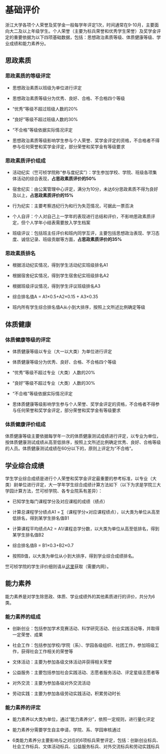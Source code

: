 # 基础评价

浙江大学各项个人荣誉及奖学金一般每学年评定1次，时间通常在9-10月，主要面向大二及以上年级学生。个人荣誉（主要为标兵荣誉和优秀学生荣誉）及奖学金评定的重要依据为以下四项基础数据，包括：思想政治素质等级、体质健康等级、学业成绩和能力素养分。

## 思政素质

### 思政素质的等级评定

- 思想政治素质以班级为单位进行评定

- 思想政治素质等级分为优秀、良好、合格、不合格四个等级

- “优秀”等级不超过班级人数的20%

- “良好”等级不超过班级人数的30%

- “不合格”等级依据实际情况评定

- 思想政治素质等级影响学生参与个人荣誉、奖学金评定的资格，不合格者不得参与任何荣誉和奖学金评定，部分荣誉和奖学金有等级要求

### 思政素质评价组成

- 活动纪实（竺可桢学院称“参与度纪实”）：学生参加学校、学院、班级各项集体活动的综合表现，**占思政素质评价的50%**

- 宿舍纪实：由公寓管理中心评定，满分为10分，未达6分思政素质不得为良好及以上，**占思政素质评价的15%**

- 行为纪实：主要考察违纪行为和行为失范情况，可据此一票否决

- 个人自评：个人对自己上一学年的表现进行总结和评价，不影响思政素质评定，但个人学年小结表需要放入学生档案

- 班级评议：包括班主任评价和班内同学互评，主要包括思想政治表现、学习态度、诚信记录、班级贡献等方面，**占思政素质评价的35%**

### 思政素质排名

- 根据活动纪实情况，得到学生活动纪实班级排名A1

- 根据宿舍纪实情况，得到学生宿舍纪实班级排名A2

- 根据班级评议情况，得到学生评议班级排名A3

- 综合排名值A = A1×0.5+A2×0.15 + A3×0.35

- 班内所有学生综合排名值A从小到大排序，按照上文所述比例确定等级

## 体质健康

### 体质健康等级的评定

- 体质健康等级以专业（大一以大类）为单位进行评定

- 体质健康等级分为优秀、良好、合格、不合格四个等级

- “优秀”等级不超过专业（大类）人数的20%

- “良好”等级不超过专业（大类）人数的30%

- “不合格”等级依据实际情况评定

- 思体质健康等级影响学生参与个人荣誉、奖学金评定的资格，不合格者不得参与任何荣誉和奖学金评定，部分荣誉和奖学金有等级要求

### 体质健康评价组成

体质健康等级主要依据每学年一次的体质健康测试成绩进行评定，以专业为单位，按体质健康测试成绩从高至低排序，按照上文所述比例确定优秀、良好、合格等级的人员。体质健康测试成绩在60分以下的，原则上评定为“不合格”。

## 学业综合成绩

学生学业综合成绩是进行个人荣誉和奖学金评定最重要的参考标准，以专业（大类）尉单位进行评定，大一学年学生综合成绩计算方法如下（以下为求是学院三大学园计算方法，竺可桢学院、各专业院系有差异）：

- 已知学生每门课程学分及对应课程的成绩（绩点）

- 计算总课程学分绩点A1 = ∑（课程学分×对应课程绩点），以大类为单位从高至低排名，得到某学生排名值B1

- 计算课程平均绩点A2 = A1/课程总学分数，以大类为单位从高至低排名，得到某学生排名值B2

- 综合排名值B = B1×0.3+B2×0.7

- 按照B值，以大类为单位从小到大排序，得到学业综合成绩排名。

竺可桢学院的学生评价细则请从[这里](http://office.ckc.zju.edu.cn/2023/0215/c35002a2715999/page.psp)获取（需要内网）。

## 能力素养

能力素养是对学生除思政、体质、学业成绩外的其他素质进行的评价，共分为6类。

### 能力素养的组成

- 创新创业：包括参加学术竞赛活动、科学研究活动、创业实践活动等，并取得一定荣誉、成果

- 社会工作：包括参加学校/学院（系）、学园各级组织、社团工作，参加班级工作，获得社会工作相关的荣誉等

- 文体活动：主要为参加各级文体活动并获得相关荣誉

- 公益服务：主要包括参加社会实践活动、志愿者服务活动、评定星级志愿者等

- 对外交流：主要为参加各级对外交流活动

- 劳动实践：主要为参加各级劳动实践活动，积累劳动时长

### 能力素养的评定

- 能力素养以大类为单位，通过“能力素养分”，依照一定规则，进行量化评定

- 能力素养分需要学生自主申请，学院、系、学园审核通过

- 6类能力素养分主要影响与之对应的6项标兵荣誉评定，包括：创新创业标兵、社会工作标兵、文体活动标兵、公益服务标兵、对外交流标兵和劳动实践标兵
